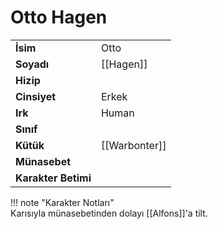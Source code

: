 # Otto Hagen  
  
<div class="grid" markdown>  
  
|  |  |  
|---|---|  
| **İsim** | Otto |  
| **Soyadı** | [[Hagen]] |  
| **Hizip** |  |  
| **Cinsiyet** | Erkek |  
| **Irk** | Human |  
| **Sınıf** |  |  
| **Kütük** | [[Warbonter]] |  
| **Münasebet** |  |  
| **Karakter Betimi** |  |  
  
  
!!! note "Karakter Notları"  
	Karısıyla münasebetinden dolayı [[Alfons]]'a tilt.  
  
  
</div>